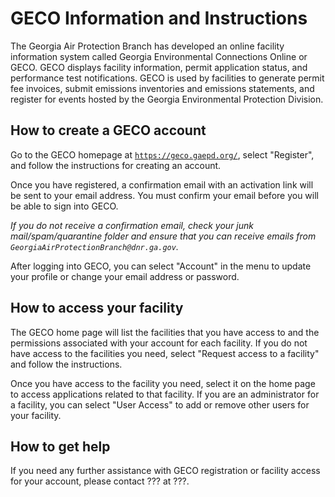 # GECO Information and Instructions

The Georgia Air Protection Branch has developed an online facility information system called Georgia Environmental Connections Online or GECO. GECO displays facility information, permit application status, and performance test notifications. GECO is used by facilities to generate permit fee invoices, submit emissions inventories and emissions statements, and register for events hosted by the Georgia Environmental Protection Division.

## How to create a GECO account

Go to the GECO homepage at [`https://geco.gaepd.org/`](https://geco.gaepd.org/), select "Register", and follow the instructions for creating an account.

Once you have registered, a confirmation email with an activation link will be sent to your email address. You must confirm your email before you will be able to sign into GECO. 

<em>If you do not receive a confirmation email, check your junk mail/spam/quarantine folder and ensure that you can receive emails from `GeorgiaAirProtectionBranch@dnr.ga.gov`.</em>

After logging into GECO, you can select "Account" in the menu to update your profile or change your email address or password.

## How to access your facility

The GECO home page will list the facilities that you have access to and the permissions associated with your account for each facility. If you do not have access to the facilities you need, select "Request access to a facility" and follow the instructions.

Once you have access to the facility you need, select it on the home page to access applications related to that facility. If you are an administrator for a facility, you can select "User Access" to add or remove other users for your facility.

## How to get help

If you need any further assistance with GECO registration or facility access for your account, please contact ??? at ???.